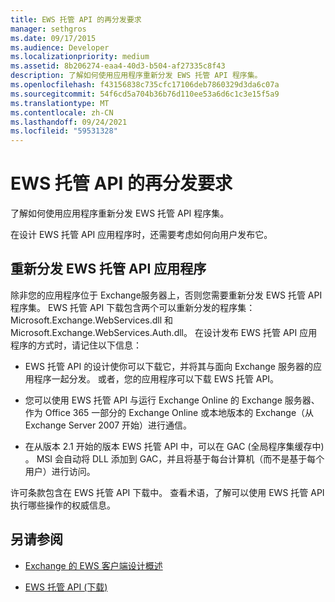 ```yaml
---
title: EWS 托管 API 的再分发要求
manager: sethgros
ms.date: 09/17/2015
ms.audience: Developer
ms.localizationpriority: medium
ms.assetid: 8b206274-eaa4-40d3-b504-af27335c8f43
description: 了解如何使用应用程序重新分发 EWS 托管 API 程序集。
ms.openlocfilehash: f43156838c735cfc17106deb7860329d3da6c07a
ms.sourcegitcommit: 54f6cd5a704b36b76d110ee53a6d6c1c3e15f5a9
ms.translationtype: MT
ms.contentlocale: zh-CN
ms.lasthandoff: 09/24/2021
ms.locfileid: "59531328"
---
```

# <a name="redistribution-requirements-for-the-ews-managed-api"></a>EWS 托管 API 的再分发要求

了解如何使用应用程序重新分发 EWS 托管 API 程序集。
  
在设计 EWS 托管 API 应用程序时，还需要考虑如何向用户发布它。 
  
## <a name="redistributing-your-ews-managed-api-application"></a>重新分发 EWS 托管 API 应用程序

除非您的应用程序位于 Exchange服务器上，否则您需要重新分发 EWS 托管 API 程序集。 EWS 托管 API 下载包含两个可以重新分发的程序集：Microsoft.Exchange.WebServices.dll 和 Microsoft.Exchange.WebServices.Auth.dll。 在设计发布 EWS 托管 API 应用程序的方式时，请记住以下信息：
  
- EWS 托管 API 的设计使你可以下载它，并将其与面向 Exchange 服务器的应用程序一起分发。 或者，您的应用程序可以下载 EWS 托管 API。
    
- 您可以使用 EWS 托管 API 与运行 Exchange Online 的 Exchange 服务器、作为 Office 365 一部分的 Exchange Online 或本地版本的 Exchange（从 Exchange Server 2007 开始）进行通信。
    
- 在从版本 2.1 开始的版本 EWS 托管 API 中，可以在 GAC (全局程序集缓存中) 。 MSI 会自动将 DLL 添加到 GAC，并且将基于每台计算机（而不是基于每个用户）进行访问。
    
许可条款包含在 EWS 托管 API 下载中。 查看术语，了解可以使用 EWS 托管 API 执行哪些操作的权威信息。
  
## <a name="see-also"></a>另请参阅


- [Exchange 的 EWS 客户端设计概述](ews-client-design-overview-for-exchange.md)
    
- [EWS 托管 API (下载) ](https://aka.ms/ews-managed-api-readme)
    

